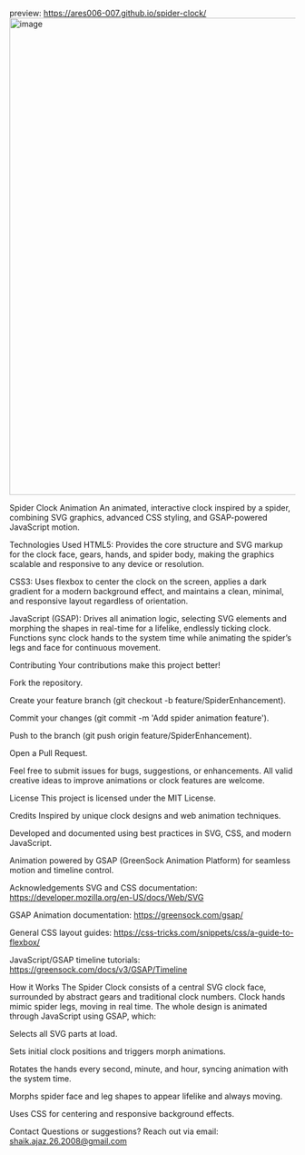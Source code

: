 preview: https://ares006-007.github.io/spider-clock/
<img width="1757" height="840" alt="image" src="https://github.com/user-attachments/assets/a5d5b71c-2c2b-4b20-9a27-5534eb7673c0" />

Spider Clock Animation
An animated, interactive clock inspired by a spider, combining SVG graphics, advanced CSS styling, and GSAP-powered JavaScript motion.

Technologies Used
HTML5: Provides the core structure and SVG markup for the clock face, gears, hands, and spider body, making the graphics scalable and responsive to any device or resolution.​

CSS3: Uses flexbox to center the clock on the screen, applies a dark gradient for a modern background effect, and maintains a clean, minimal, and responsive layout regardless of orientation.​

JavaScript (GSAP): Drives all animation logic, selecting SVG elements and morphing the shapes in real-time for a lifelike, endlessly ticking clock. Functions sync clock hands to the system time while animating the spider’s legs and face for continuous movement.​

Contributing
Your contributions make this project better!

Fork the repository.

Create your feature branch (git checkout -b feature/SpiderEnhancement).

Commit your changes (git commit -m 'Add spider animation feature').

Push to the branch (git push origin feature/SpiderEnhancement).

Open a Pull Request.

Feel free to submit issues for bugs, suggestions, or enhancements. All valid creative ideas to improve animations or clock features are welcome.

License
This project is licensed under the MIT License.

Credits
Inspired by unique clock designs and web animation techniques.

Developed and documented using best practices in SVG, CSS, and modern JavaScript.

Animation powered by GSAP (GreenSock Animation Platform) for seamless motion and timeline control.​

Acknowledgements
SVG and CSS documentation: https://developer.mozilla.org/en-US/docs/Web/SVG

GSAP Animation documentation: https://greensock.com/gsap/

General CSS layout guides: https://css-tricks.com/snippets/css/a-guide-to-flexbox/

JavaScript/GSAP timeline tutorials: https://greensock.com/docs/v3/GSAP/Timeline

How it Works
The Spider Clock consists of a central SVG clock face, surrounded by abstract gears and traditional clock numbers. Clock hands mimic spider legs, moving in real time. The whole design is animated through JavaScript using GSAP, which:

Selects all SVG parts at load.

Sets initial clock positions and triggers morph animations.

Rotates the hands every second, minute, and hour, syncing animation with the system time.​

Morphs spider face and leg shapes to appear lifelike and always moving.

Uses CSS for centering and responsive background effects.​

Contact
Questions or suggestions? Reach out via email: shaik.ajaz.26.2008@gmail.com
